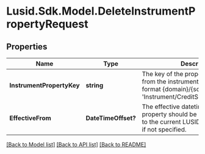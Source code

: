
# Lusid.Sdk.Model.DeleteInstrumentPropertyRequest

## Properties

Name | Type | Description | Notes
------------ | ------------- | ------------- | -------------
**InstrumentPropertyKey** | **string** | The key of the property to be removed from the instrument. This takes the format {domain}/{scope}/{code} e.g. &#39;Instrument/CreditScope/CreditRating&#39;. | [optional] 
**EffectiveFrom** | **DateTimeOffset?** | The effective datetime from which the property should be removed. Defaults to the current LUSID system datetime if not specified. | [optional] 

[[Back to Model list]](../README.md#documentation-for-models)
[[Back to API list]](../README.md#documentation-for-api-endpoints)
[[Back to README]](../README.md)


